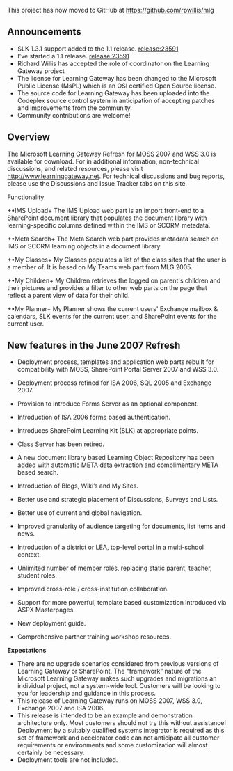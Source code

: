 This project has now moved to GitHub at https://github.com/rpwillis/mlg

## Announcements

* SLK 1.3.1 support added to the 1.1 release. [release:23591](release_23591)
* I've started a 1.1 release. [release:23591](release_23591)
* Richard Willis has accepted the role of coordinator on the Learning Gateway project
* The license for Learning Gateway has been changed to the Microsoft Public License (MsPL) which is an OSI certified Open Source license.
* The source code for Learning Gateway has been uploaded into the Codeplex source control system in anticipation of accepting patches and improvements from the community.
* Community contributions are welcome!

## Overview

The Microsoft Learning Gateway Refresh for MOSS 2007 and WSS 3.0 is available for download. For in additional information, non-technical discussions, and related resources, please visit http://www.learninggateway.net.  For technical discussions and bug reports, please use the Discussions and Issue Tracker tabs on this site.

Functionality

+•IMS Upload+
The IMS Upload web part is an import front-end to a SharePoint document library that populates the document library with learning-specific columns defined within the IMS or SCORM metadata.

+•Meta Search+
The Meta Search web part provides metadata search on IMS or SCORM learning objects in a document library.

+•My Classes+
My Classes populates a list of the class sites that the user is a member of.  It is based on My Teams web part from MLG 2005.  

+•My Children+
My Children retrieves the logged on parent's children and their pictures and provides a filter to other web parts on the page that reflect a parent view of data for their child.

+•My Planner+
My Planner shows the current users' Exchange mailbox & calendars, SLK events for the current user, and SharePoint events for the current user.

## New features in the June 2007 Refresh

* Deployment process, templates and application web parts rebuilt for compatibility with MOSS, SharePoint Portal Server 2007 and WSS 3.0.
* Deployment process refined for ISA 2006, SQL 2005 and Exchange 2007.  
* Provision to introduce Forms Server as an optional component.
* Introduction of ISA 2006 forms based authentication.

* Introduces SharePoint Learning Kit (SLK) at appropriate points.
* Class Server has been retired.
* A new document library based Learning Object Repository has been added with automatic META data extraction and complimentary META based search.

* Introduction of Blogs, Wiki’s and My Sites.
* Better use and strategic placement of Discussions, Surveys and Lists.
* Better use of current and global navigation.
* Improved granularity of audience targeting for documents, list items and news.

* Introduction of a district or LEA, top-level portal in a multi-school context.
* Unlimited number of member roles, replacing static parent, teacher, student roles.
* Improved cross-role / cross-institution collaboration.

* Support for more powerful, template based customization introduced via ASPX Masterpages.
* New deployment guide.
* Comprehensive partner training workshop resources.

**Expectations**

* There are no upgrade scenarios considered from previous versions of Learning Gateway or SharePoint.  The “framework” nature of the Microsoft Learning Gateway makes such upgrades and migrations an individual project, not a system-wide tool.  Customers will be looking to you for leadership and guidance in this process.
* This release of Learning Gateway runs on MOSS 2007, WSS 3.0, Exchange 2007 and ISA 2006.  
* This release is intended to be an example and demonstration architecture only.   Most customers should not try this without assistance! Deployment by a suitably qualified systems integrator is required as this set of framework and accelerator code can not anticipate all customer requirements or environments and some customization will almost certainly be necessary.  
* Deployment tools are not included.